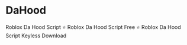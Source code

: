 # DaHood
Roblox Da Hood Script ⭐️ Roblox Da Hood Script Free ⭐️ Roblox Da Hood Script Keyless Download
